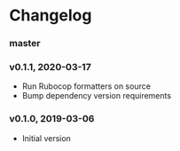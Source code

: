 # Changelog

### master

### v0.1.1, 2020-03-17

- Run Rubocop formatters on source
- Bump dependency version requirements

### v0.1.0, 2019-03-06

- Initial version
